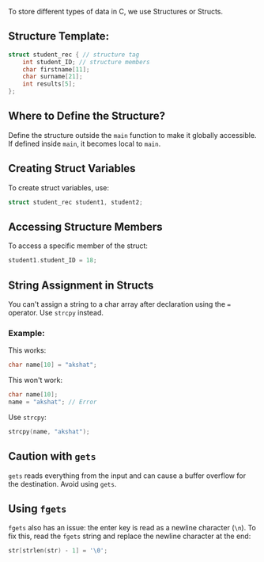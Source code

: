 To store different types of data in C, we use Structures or Structs.

## Structure Template:

```c
struct student_rec { // structure tag
    int student_ID; // structure members 
    char firstname[11];
    char surname[21];
    int results[5];
};
```

## Where to Define the Structure?

Define the structure outside the `main` function to make it globally accessible. If defined inside `main`, it becomes local to `main`.

## Creating Struct Variables

To create struct variables, use:

```c
struct student_rec student1, student2;
```

## Accessing Structure Members

To access a specific member of the struct:

```c
student1.student_ID = 18;
```

## String Assignment in Structs

You can't assign a string to a char array after declaration using the `=` operator. Use `strcpy` instead.

### Example:

This works:
```c
char name[10] = "akshat";
```

This won't work:
```c
char name[10]; 
name = "akshat"; // Error
```

Use `strcpy`:
```c
strcpy(name, "akshat");
```

## Caution with `gets`

`gets` reads everything from the input and can cause a buffer overflow for the destination. Avoid using `gets`.

## Using `fgets`

`fgets` also has an issue: the enter key is read as a newline character (`\n`). To fix this, read the `fgets` string and replace the newline character at the end:

```c
str[strlen(str) - 1] = '\0';
```
